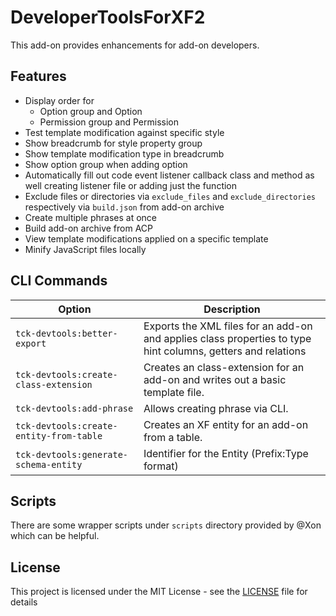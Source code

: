 # DeveloperToolsForXF2

This add-on provides enhancements for add-on developers.
 
## Features

- Display order for
  - Option group and Option
  - Permission group and Permission
- Test template modification against specific style
- Show breadcrumb for style property group
- Show template modification type in breadcrumb
- Show option group when adding option
- Automatically fill out code event listener callback class and method as well creating listener file or adding just the function
- Exclude files or directories via `exclude_files` and `exclude_directories` respectively via `build.json` from add-on archive
- Create multiple phrases at once
- Build add-on archive from ACP
- View template modifications applied on a specific template
- Minify JavaScript files locally

## CLI Commands

| Option | Description |
| ------ | ----------- |
| `tck-devtools:better-export` | Exports the XML files for an add-on and applies class properties to type hint columns, getters and relations |
| `tck-devtools:create-class-extension` | Creates an class-extension for an add-on and writes out a basic template file. |
| `tck-devtools:add-phrase` | Allows creating phrase via CLI. |
| `tck-devtools:create-entity-from-table` | Creates an XF entity for an add-on from a table. |
| `tck-devtools:generate-schema-entity` | Identifier for the Entity (Prefix:Type format) |

## Scripts

There are some wrapper scripts under `scripts` directory provided by @Xon which can be helpful.
 
## License

This project is licensed under the MIT License - see the [LICENSE](LICENSE.md) file for details